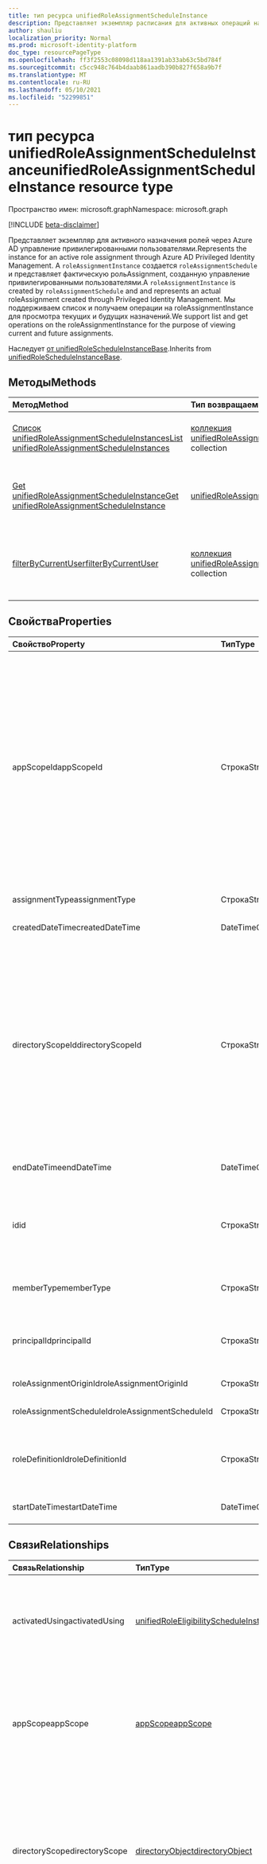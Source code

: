 ```yaml
---
title: тип ресурса unifiedRoleAssignmentScheduleInstance
description: Представляет экземпляр расписания для активных операций назначения ролей через Azure AD управление привилегированными пользователями.
author: shauliu
localization_priority: Normal
ms.prod: microsoft-identity-platform
doc_type: resourcePageType
ms.openlocfilehash: ff3f2553c08098d118aa1391ab33ab63c5bd784f
ms.sourcegitcommit: c5cc948c764b4daab861aadb390b827f658a9b7f
ms.translationtype: MT
ms.contentlocale: ru-RU
ms.lasthandoff: 05/10/2021
ms.locfileid: "52299851"
---
```

# <a name="unifiedroleassignmentscheduleinstance-resource-type"></a><span data-ttu-id="6529f-103">тип ресурса unifiedRoleAssignmentScheduleInstance</span><span class="sxs-lookup"><span data-stu-id="6529f-103">unifiedRoleAssignmentScheduleInstance resource type</span></span>

<span data-ttu-id="6529f-104">Пространство имен: microsoft.graph</span><span class="sxs-lookup"><span data-stu-id="6529f-104">Namespace: microsoft.graph</span></span> 

[!INCLUDE [beta-disclaimer](../../includes/beta-disclaimer.md)]

<span data-ttu-id="6529f-105">Представляет экземпляр для активного назначения ролей через Azure AD управление привилегированными пользователями.</span><span class="sxs-lookup"><span data-stu-id="6529f-105">Represents the instance for an active role assignment through Azure AD Privileged Identity Management.</span></span> <span data-ttu-id="6529f-106">A `roleAssignmentInstance` создается `roleAssignmentSchedule` и представляет фактическую рольAssignment, созданную управление привилегированными пользователями.</span><span class="sxs-lookup"><span data-stu-id="6529f-106">A `roleAssignmentInstance` is created by `roleAssignmentSchedule` and and represents an actual roleAssignment created through Privileged Identity Management.</span></span> <span data-ttu-id="6529f-107">Мы поддерживаем список и получаем операции на roleAssignmentInstance для просмотра текущих и будущих назначений.</span><span class="sxs-lookup"><span data-stu-id="6529f-107">We support list and get operations on the roleAssignmentInstance for the purpose of viewing current and future assignments.</span></span>

<span data-ttu-id="6529f-108">Наследует [от unifiedRoleScheduleInstanceBase](../resources/unifiedrolescheduleinstancebase.md).</span><span class="sxs-lookup"><span data-stu-id="6529f-108">Inherits from [unifiedRoleScheduleInstanceBase](../resources/unifiedrolescheduleinstancebase.md).</span></span>

## <a name="methods"></a><span data-ttu-id="6529f-109">Методы</span><span class="sxs-lookup"><span data-stu-id="6529f-109">Methods</span></span>
|<span data-ttu-id="6529f-110">Метод</span><span class="sxs-lookup"><span data-stu-id="6529f-110">Method</span></span>|<span data-ttu-id="6529f-111">Тип возвращаемых данных</span><span class="sxs-lookup"><span data-stu-id="6529f-111">Return type</span></span>|<span data-ttu-id="6529f-112">Описание</span><span class="sxs-lookup"><span data-stu-id="6529f-112">Description</span></span>|
|:---|:---|:---|
|[<span data-ttu-id="6529f-113">Список unifiedRoleAssignmentScheduleInstances</span><span class="sxs-lookup"><span data-stu-id="6529f-113">List unifiedRoleAssignmentScheduleInstances</span></span>](../api/unifiedroleassignmentscheduleinstance-list.md)|<span data-ttu-id="6529f-114">[коллекция unifiedRoleAssignmentScheduleInstance](../resources/unifiedroleassignmentscheduleinstance.md)</span><span class="sxs-lookup"><span data-stu-id="6529f-114">[unifiedRoleAssignmentScheduleInstance](../resources/unifiedroleassignmentscheduleinstance.md) collection</span></span>|<span data-ttu-id="6529f-115">Получите список объектов [unifiedRoleAssignmentScheduleInstance](../resources/unifiedroleassignmentscheduleinstance.md) и их свойств.</span><span class="sxs-lookup"><span data-stu-id="6529f-115">Get a list of the [unifiedRoleAssignmentScheduleInstance](../resources/unifiedroleassignmentscheduleinstance.md) objects and their properties.</span></span>|
|[<span data-ttu-id="6529f-116">Get unifiedRoleAssignmentScheduleInstance</span><span class="sxs-lookup"><span data-stu-id="6529f-116">Get unifiedRoleAssignmentScheduleInstance</span></span>](../api/unifiedroleassignmentscheduleinstance-get.md)|[<span data-ttu-id="6529f-117">unifiedRoleAssignmentScheduleInstance</span><span class="sxs-lookup"><span data-stu-id="6529f-117">unifiedRoleAssignmentScheduleInstance</span></span>](../resources/unifiedroleassignmentscheduleinstance.md)|<span data-ttu-id="6529f-118">Ознакомьтесь с свойствами и отношениями объекта [unifiedRoleAssignmentScheduleInstance.](../resources/unifiedroleassignmentscheduleinstance.md)</span><span class="sxs-lookup"><span data-stu-id="6529f-118">Read the properties and relationships of an [unifiedRoleAssignmentScheduleInstance](../resources/unifiedroleassignmentscheduleinstance.md) object.</span></span>|
|[<span data-ttu-id="6529f-119">filterByCurrentUser</span><span class="sxs-lookup"><span data-stu-id="6529f-119">filterByCurrentUser</span></span>](../api/unifiedroleassignmentscheduleinstance-filterbycurrentuser.md)|<span data-ttu-id="6529f-120">[коллекция unifiedRoleAssignmentScheduleInstance](../resources/unifiedroleassignmentscheduleinstance.md)</span><span class="sxs-lookup"><span data-stu-id="6529f-120">[unifiedRoleAssignmentScheduleInstance](../resources/unifiedroleassignmentscheduleinstance.md) collection</span></span>|<span data-ttu-id="6529f-121">Получите список объектов [unifiedRoleAssignmentScheduleInstance](../resources/unifiedRoleAssignmentScheduleInstance.md) и их свойств, предоставленных конкретному пользователю.</span><span class="sxs-lookup"><span data-stu-id="6529f-121">Get a list of the [unifiedRoleAssignmentScheduleInstance](../resources/unifiedRoleAssignmentScheduleInstance.md) objects and their properties granted to a particular user.</span></span>|

## <a name="properties"></a><span data-ttu-id="6529f-122">Свойства</span><span class="sxs-lookup"><span data-stu-id="6529f-122">Properties</span></span>
|<span data-ttu-id="6529f-123">Свойство</span><span class="sxs-lookup"><span data-stu-id="6529f-123">Property</span></span>|<span data-ttu-id="6529f-124">Тип</span><span class="sxs-lookup"><span data-stu-id="6529f-124">Type</span></span>|<span data-ttu-id="6529f-125">Описание</span><span class="sxs-lookup"><span data-stu-id="6529f-125">Description</span></span>|
|:---|:---|:---|
|<span data-ttu-id="6529f-126">appScopeId</span><span class="sxs-lookup"><span data-stu-id="6529f-126">appScopeId</span></span>|<span data-ttu-id="6529f-127">Строка</span><span class="sxs-lookup"><span data-stu-id="6529f-127">String</span></span>|<span data-ttu-id="6529f-128">Id конкретной области приложения, когда область назначения является конкретной.</span><span class="sxs-lookup"><span data-stu-id="6529f-128">Id of the app specific scope when the assignment scope is app specific.</span></span> <span data-ttu-id="6529f-129">Область назначения определяет набор ресурсов, к которым доверителем был предоставлен доступ.</span><span class="sxs-lookup"><span data-stu-id="6529f-129">The scope of an assignment determines the set of resources for which the principal has been granted access.</span></span> <span data-ttu-id="6529f-130">Области каталогов — это общие области, хранимые в каталоге, понятные нескольким приложениям.</span><span class="sxs-lookup"><span data-stu-id="6529f-130">Directory scopes are shared scopes stored in the directory that are understood by multiple applications.</span></span> <span data-ttu-id="6529f-131">Используйте "/" для области для клиента.</span><span class="sxs-lookup"><span data-stu-id="6529f-131">Use "/" for tenant-wide scope.</span></span> <span data-ttu-id="6529f-132">Области приложений — это области, которые определяются и понимаются только этим приложением.</span><span class="sxs-lookup"><span data-stu-id="6529f-132">App scopes are scopes that are defined and understood by this application only.</span></span> <span data-ttu-id="6529f-133">Унаследованный от [unifiedRoleScheduleInstanceBase](../resources/unifiedrolescheduleinstancebase.md)</span><span class="sxs-lookup"><span data-stu-id="6529f-133">Inherited from [unifiedRoleScheduleInstanceBase](../resources/unifiedrolescheduleinstancebase.md)</span></span>|
|<span data-ttu-id="6529f-134">assignmentType</span><span class="sxs-lookup"><span data-stu-id="6529f-134">assignmentType</span></span>|<span data-ttu-id="6529f-135">Строка</span><span class="sxs-lookup"><span data-stu-id="6529f-135">String</span></span>|<span data-ttu-id="6529f-136">Тип назначения.</span><span class="sxs-lookup"><span data-stu-id="6529f-136">Type of the assignment.</span></span> <span data-ttu-id="6529f-137">Это может быть `Assigned` или `Activated` .</span><span class="sxs-lookup"><span data-stu-id="6529f-137">It can either be `Assigned` or `Activated`.</span></span>|
|<span data-ttu-id="6529f-138">createdDateTime</span><span class="sxs-lookup"><span data-stu-id="6529f-138">createdDateTime</span></span>|<span data-ttu-id="6529f-139">DateTimeOffset</span><span class="sxs-lookup"><span data-stu-id="6529f-139">DateTimeOffset</span></span>|<span data-ttu-id="6529f-140">Время создания расписания.</span><span class="sxs-lookup"><span data-stu-id="6529f-140">Time that the schedule was created.</span></span>|
|<span data-ttu-id="6529f-141">directoryScopeId</span><span class="sxs-lookup"><span data-stu-id="6529f-141">directoryScopeId</span></span>|<span data-ttu-id="6529f-142">Строка</span><span class="sxs-lookup"><span data-stu-id="6529f-142">String</span></span>|<span data-ttu-id="6529f-143">Id объекта каталога, представляющего область назначения.</span><span class="sxs-lookup"><span data-stu-id="6529f-143">Id of the directory object representing the scope of the assignment.</span></span> <span data-ttu-id="6529f-144">Область назначения определяет набор ресурсов, к которым доверителем был предоставлен доступ.</span><span class="sxs-lookup"><span data-stu-id="6529f-144">The scope of an assignment determines the set of resources for which the principal has been granted access.</span></span> <span data-ttu-id="6529f-145">Области каталогов — это общие области, хранимые в каталоге, понятные нескольким приложениям.</span><span class="sxs-lookup"><span data-stu-id="6529f-145">Directory scopes are shared scopes stored in the directory that are understood by multiple applications.</span></span> <span data-ttu-id="6529f-146">Области приложений — это области, которые определяются и понимаются только этим приложением.</span><span class="sxs-lookup"><span data-stu-id="6529f-146">App scopes are scopes that are defined and understood by this application only.</span></span> <span data-ttu-id="6529f-147">Унаследованный от [unifiedRoleScheduleInstanceBase](../resources/unifiedrolescheduleinstancebase.md)</span><span class="sxs-lookup"><span data-stu-id="6529f-147">Inherited from [unifiedRoleScheduleInstanceBase](../resources/unifiedrolescheduleinstancebase.md)</span></span>|
|<span data-ttu-id="6529f-148">endDateTime</span><span class="sxs-lookup"><span data-stu-id="6529f-148">endDateTime</span></span>|<span data-ttu-id="6529f-149">DateTimeOffset</span><span class="sxs-lookup"><span data-stu-id="6529f-149">DateTimeOffset</span></span>|<span data-ttu-id="6529f-150">Время истечения срока действия ролиAssignmentInstance</span><span class="sxs-lookup"><span data-stu-id="6529f-150">Time that the roleAssignmentInstance will expire</span></span>|
|<span data-ttu-id="6529f-151">id</span><span class="sxs-lookup"><span data-stu-id="6529f-151">id</span></span>|<span data-ttu-id="6529f-152">Строка</span><span class="sxs-lookup"><span data-stu-id="6529f-152">String</span></span>|<span data-ttu-id="6529f-153">Уникальный идентификатор для unifiedRoleAssignmentScheduleInstance.</span><span class="sxs-lookup"><span data-stu-id="6529f-153">The unique identifier for the unifiedRoleAssignmentScheduleInstance.</span></span> <span data-ttu-id="6529f-154">Key, not nullable, Read-only.</span><span class="sxs-lookup"><span data-stu-id="6529f-154">Key, not nullable, Read-only.</span></span> <span data-ttu-id="6529f-155">Унаследованный от [unifiedRoleScheduleInstanceBase](../resources/unifiedrolescheduleinstancebase.md)</span><span class="sxs-lookup"><span data-stu-id="6529f-155">Inherited from [unifiedRoleScheduleInstanceBase](../resources/unifiedrolescheduleinstancebase.md)</span></span>|
|<span data-ttu-id="6529f-156">memberType</span><span class="sxs-lookup"><span data-stu-id="6529f-156">memberType</span></span>|<span data-ttu-id="6529f-157">Строка</span><span class="sxs-lookup"><span data-stu-id="6529f-157">String</span></span>|<span data-ttu-id="6529f-158">Тип членства назначения.</span><span class="sxs-lookup"><span data-stu-id="6529f-158">Membership type of the assignment.</span></span> <span data-ttu-id="6529f-159">Это может быть `Inherited` или `Direct` , или `Group` .</span><span class="sxs-lookup"><span data-stu-id="6529f-159">It can either be `Inherited`, `Direct`, or `Group`.</span></span>|
|<span data-ttu-id="6529f-160">principalId</span><span class="sxs-lookup"><span data-stu-id="6529f-160">principalId</span></span>|<span data-ttu-id="6529f-161">Строка</span><span class="sxs-lookup"><span data-stu-id="6529f-161">String</span></span>|<span data-ttu-id="6529f-162">Объект объекта, которому предоставляется назначение.</span><span class="sxs-lookup"><span data-stu-id="6529f-162">Objectid of the principal to which the assignment is being granted to.</span></span> <span data-ttu-id="6529f-163">Унаследованный от [unifiedRoleScheduleInstanceBase](../resources/unifiedrolescheduleinstancebase.md)</span><span class="sxs-lookup"><span data-stu-id="6529f-163">Inherited from [unifiedRoleScheduleInstanceBase](../resources/unifiedrolescheduleinstancebase.md)</span></span>|
|<span data-ttu-id="6529f-164">roleAssignmentOriginId</span><span class="sxs-lookup"><span data-stu-id="6529f-164">roleAssignmentOriginId</span></span>|<span data-ttu-id="6529f-165">Строка</span><span class="sxs-lookup"><span data-stu-id="6529f-165">String</span></span>|<span data-ttu-id="6529f-166">ID ролиAssignment в каталоге</span><span class="sxs-lookup"><span data-stu-id="6529f-166">ID of the roleAssignment in the directory</span></span>|
|<span data-ttu-id="6529f-167">roleAssignmentScheduleId</span><span class="sxs-lookup"><span data-stu-id="6529f-167">roleAssignmentScheduleId</span></span>|<span data-ttu-id="6529f-168">Строка</span><span class="sxs-lookup"><span data-stu-id="6529f-168">String</span></span>|<span data-ttu-id="6529f-169">ID родительской ролиAssignmentSchedule для этого экземпляра</span><span class="sxs-lookup"><span data-stu-id="6529f-169">ID of the parent roleAssignmentSchedule for this instance</span></span>|
|<span data-ttu-id="6529f-170">roleDefinitionId</span><span class="sxs-lookup"><span data-stu-id="6529f-170">roleDefinitionId</span></span>|<span data-ttu-id="6529f-171">Строка</span><span class="sxs-lookup"><span data-stu-id="6529f-171">String</span></span>|<span data-ttu-id="6529f-172">ID унифицированногоRoleDefinition для назначения.</span><span class="sxs-lookup"><span data-stu-id="6529f-172">ID of the unifiedRoleDefinition the assignment is for.</span></span> <span data-ttu-id="6529f-173">Только для чтения.</span><span class="sxs-lookup"><span data-stu-id="6529f-173">Read only.</span></span> <span data-ttu-id="6529f-174">Унаследованный от [unifiedRoleScheduleInstanceBase](../resources/unifiedrolescheduleinstancebase.md)</span><span class="sxs-lookup"><span data-stu-id="6529f-174">Inherited from [unifiedRoleScheduleInstanceBase](../resources/unifiedrolescheduleinstancebase.md)</span></span>|
|<span data-ttu-id="6529f-175">startDateTime</span><span class="sxs-lookup"><span data-stu-id="6529f-175">startDateTime</span></span>|<span data-ttu-id="6529f-176">DateTimeOffset</span><span class="sxs-lookup"><span data-stu-id="6529f-176">DateTimeOffset</span></span>|<span data-ttu-id="6529f-177">Время запуска ролиAssignmentInstance</span><span class="sxs-lookup"><span data-stu-id="6529f-177">Time that the roleAssignmentInstance will start</span></span>|

## <a name="relationships"></a><span data-ttu-id="6529f-178">Связи</span><span class="sxs-lookup"><span data-stu-id="6529f-178">Relationships</span></span>
|<span data-ttu-id="6529f-179">Связь</span><span class="sxs-lookup"><span data-stu-id="6529f-179">Relationship</span></span>|<span data-ttu-id="6529f-180">Тип</span><span class="sxs-lookup"><span data-stu-id="6529f-180">Type</span></span>|<span data-ttu-id="6529f-181">Описание</span><span class="sxs-lookup"><span data-stu-id="6529f-181">Description</span></span>|
|:---|:---|:---|
|<span data-ttu-id="6529f-182">activatedUsing</span><span class="sxs-lookup"><span data-stu-id="6529f-182">activatedUsing</span></span>|[<span data-ttu-id="6529f-183">unifiedRoleEligibilityScheduleInstance</span><span class="sxs-lookup"><span data-stu-id="6529f-183">unifiedRoleEligibilityScheduleInstance</span></span>](../resources/unifiedroleeligibilityscheduleinstance.md)|<span data-ttu-id="6529f-184">Если рольAssignmentScheduleInstance активируется roleEligibilityScheduleRequest, это ссылка на соответствующий экземпляр расписания.</span><span class="sxs-lookup"><span data-stu-id="6529f-184">If the roleAssignmentScheduleInstance is activated by a roleEligibilityScheduleRequest, this is the link to the related schedule instance.</span></span>|
|<span data-ttu-id="6529f-185">appScope</span><span class="sxs-lookup"><span data-stu-id="6529f-185">appScope</span></span>|[<span data-ttu-id="6529f-186">appScope</span><span class="sxs-lookup"><span data-stu-id="6529f-186">appScope</span></span>](../resources/appscope.md)|<span data-ttu-id="6529f-187">Свойство только для чтения с подробными сведениями о области приложения, если область назначения является конкретной.</span><span class="sxs-lookup"><span data-stu-id="6529f-187">Read-only property with details of the app specific scope when the assignment scope is app specific.</span></span> <span data-ttu-id="6529f-188">Объект containment.</span><span class="sxs-lookup"><span data-stu-id="6529f-188">Containment entity.</span></span> <span data-ttu-id="6529f-189">Унаследованный от [unifiedRoleScheduleInstanceBase](../resources/unifiedrolescheduleinstancebase.md)</span><span class="sxs-lookup"><span data-stu-id="6529f-189">Inherited from [unifiedRoleScheduleInstanceBase](../resources/unifiedrolescheduleinstancebase.md)</span></span>|
|<span data-ttu-id="6529f-190">directoryScope</span><span class="sxs-lookup"><span data-stu-id="6529f-190">directoryScope</span></span>|[<span data-ttu-id="6529f-191">directoryObject</span><span class="sxs-lookup"><span data-stu-id="6529f-191">directoryObject</span></span>](../resources/directoryobject.md)|<span data-ttu-id="6529f-192">Свойство, ссылаясь на объект каталога, который является областью назначения.</span><span class="sxs-lookup"><span data-stu-id="6529f-192">Property referencing the directory object that is the scope of the assignment.</span></span> <span data-ttu-id="6529f-193">При условии, что вызыватели могут получать объект каталога с помощью одновременно с назначением `$expand` ролей.</span><span class="sxs-lookup"><span data-stu-id="6529f-193">Provided so that callers can get the directory object using `$expand` at the same time as getting the role assignment.</span></span> <span data-ttu-id="6529f-194">Только для чтения.</span><span class="sxs-lookup"><span data-stu-id="6529f-194">Read-only.</span></span> <span data-ttu-id="6529f-195">Унаследованный от [unifiedRoleScheduleInstanceBase](../resources/unifiedrolescheduleinstancebase.md)</span><span class="sxs-lookup"><span data-stu-id="6529f-195">Inherited from [unifiedRoleScheduleInstanceBase](../resources/unifiedrolescheduleinstancebase.md)</span></span>|
|<span data-ttu-id="6529f-196">основной</span><span class="sxs-lookup"><span data-stu-id="6529f-196">principal</span></span>|[<span data-ttu-id="6529f-197">directoryObject</span><span class="sxs-lookup"><span data-stu-id="6529f-197">directoryObject</span></span>](../resources/directoryobject.md)|<span data-ttu-id="6529f-198">Свойство, ссылаясь на главного, получаюного назначение ролей через запрос.</span><span class="sxs-lookup"><span data-stu-id="6529f-198">Property referencing the principal that is getting a role assignment through the request.</span></span> <span data-ttu-id="6529f-199">При условии, что звонители могут получать основное использование одновременно с `$expand` назначением ролей.</span><span class="sxs-lookup"><span data-stu-id="6529f-199">Provided so that callers can get the principal using `$expand` at the same time as getting the role assignment.</span></span> <span data-ttu-id="6529f-200">Только для чтения.</span><span class="sxs-lookup"><span data-stu-id="6529f-200">Read-only.</span></span> <span data-ttu-id="6529f-201">Унаследованный от [unifiedRoleScheduleInstanceBase](../resources/unifiedrolescheduleinstancebase.md)</span><span class="sxs-lookup"><span data-stu-id="6529f-201">Inherited from [unifiedRoleScheduleInstanceBase](../resources/unifiedrolescheduleinstancebase.md)</span></span>|
|<span data-ttu-id="6529f-202">roleDefinition</span><span class="sxs-lookup"><span data-stu-id="6529f-202">roleDefinition</span></span>|[<span data-ttu-id="6529f-203">unifiedRoleDefinition</span><span class="sxs-lookup"><span data-stu-id="6529f-203">unifiedRoleDefinition</span></span>](../resources/unifiedroledefinition.md)|<span data-ttu-id="6529f-204">Свойство, указывающее рольDefinition для назначения.</span><span class="sxs-lookup"><span data-stu-id="6529f-204">Property indicating the roleDefinition the assignment is for.</span></span> <span data-ttu-id="6529f-205">При условии, что вызыватели могут получать определение роли, используя одновременно `$expand` с назначением роли.</span><span class="sxs-lookup"><span data-stu-id="6529f-205">Provided so that callers can get the role definition using `$expand` at the same time as getting the role assignment.</span></span> <span data-ttu-id="6529f-206">roleDefinition.Id будет автоматически расширена.</span><span class="sxs-lookup"><span data-stu-id="6529f-206">roleDefinition.Id will be auto expanded.</span></span> <span data-ttu-id="6529f-207">Унаследованный от [unifiedRoleScheduleInstanceBase](../resources/unifiedrolescheduleinstancebase.md)</span><span class="sxs-lookup"><span data-stu-id="6529f-207">Inherited from [unifiedRoleScheduleInstanceBase](../resources/unifiedrolescheduleinstancebase.md)</span></span>|

## <a name="json-representation"></a><span data-ttu-id="6529f-208">Представление в формате JSON</span><span class="sxs-lookup"><span data-stu-id="6529f-208">JSON representation</span></span>
<span data-ttu-id="6529f-209">Ниже указано представление ресурса в формате JSON.</span><span class="sxs-lookup"><span data-stu-id="6529f-209">The following is a JSON representation of the resource.</span></span>
<!-- {
  "blockType": "resource",
  "keyProperty": "id",
  "@odata.type": "microsoft.graph.unifiedRoleAssignmentScheduleInstance",
  "baseType": "microsoft.graph.unifiedRoleScheduleInstanceBase",
  "openType": false
}
-->
``` json
{
  "@odata.type": "#microsoft.graph.unifiedRoleAssignmentScheduleInstance",
  "id": "String (identifier)",
  "principalId": "String",
  "roleDefinitionId": "String",
  "directoryScopeId": "String",
  "appScopeId": "String",
  "startDateTime": "String (timestamp)",
  "endDateTime": "String (timestamp)",
  "assignmentType": "String",
  "memberType": "String",
  "roleAssignmentOriginId": "String",
  "roleAssignmentScheduleId": "String"
}
```


